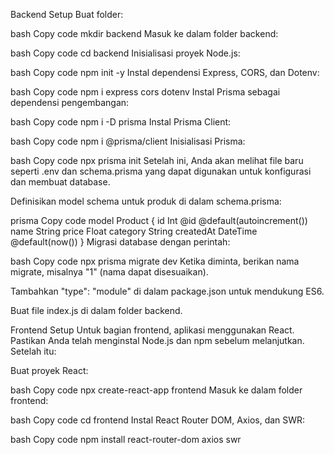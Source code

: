 Backend Setup
Buat folder:

bash
Copy code
mkdir backend
Masuk ke dalam folder backend:

bash
Copy code
cd backend
Inisialisasi proyek Node.js:

bash
Copy code
npm init -y
Instal dependensi Express, CORS, dan Dotenv:

bash
Copy code
npm i express cors dotenv
Instal Prisma sebagai dependensi pengembangan:

bash
Copy code
npm i -D prisma
Instal Prisma Client:

bash
Copy code
npm i @prisma/client
Inisialisasi Prisma:

bash
Copy code
npx prisma init
Setelah ini, Anda akan melihat file baru seperti .env dan schema.prisma yang dapat digunakan untuk konfigurasi dan membuat database.

Definisikan model schema untuk produk di dalam schema.prisma:

prisma
Copy code
model Product {
  id        Int      @id @default(autoincrement())
  name      String
  price     Float
  category  String
  createdAt DateTime @default(now())
}
Migrasi database dengan perintah:

bash
Copy code
npx prisma migrate dev
Ketika diminta, berikan nama migrate, misalnya "1" (nama dapat disesuaikan).

Tambahkan "type": "module" di dalam package.json untuk mendukung ES6.

Buat file index.js di dalam folder backend.

Frontend Setup
Untuk bagian frontend, aplikasi menggunakan React. Pastikan Anda telah menginstal Node.js dan npm sebelum melanjutkan. Setelah itu:

Buat proyek React:

bash
Copy code
npx create-react-app frontend
Masuk ke dalam folder frontend:

bash
Copy code
cd frontend
Instal React Router DOM, Axios, dan SWR:

bash
Copy code
npm install react-router-dom axios swr

